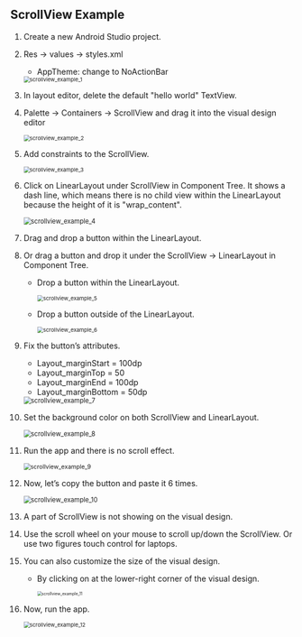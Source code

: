 ## ScrollView Example

1. Create a new Android Studio project.

2. Res -> values -> styles.xml

   - AppTheme: change to NoActionBar

   <img src="https://raw.githubusercontent.com/fwangyt/Android-App-Dev-1/master/8/images/scrollview_example_1.png" alt="scrollview_example_1" style="zoom: 67%;" />

3. In layout editor, delete the default "hello world" TextView.

4. Palette -> Containers -> ScrollView and drag it into the visual design editor

   <img src="https://raw.githubusercontent.com/fwangyt/Android-App-Dev-1/master/8/images/scrollview_example_2.png" alt="scrollview_example_2" style="zoom:67%;" />

5. Add constraints to the ScrollView.

   <img src="https://raw.githubusercontent.com/fwangyt/Android-App-Dev-1/master/8/images/scrollview_example_3.png" alt="scrollview_example_3" style="zoom: 67%;" />

6. Click on LinearLayout under ScrollView in Component Tree. It shows a dash line, which means there is no child view within the LinearLayout because the height of it is "wrap_content".

   <img src="https://raw.githubusercontent.com/fwangyt/Android-App-Dev-1/master/8/images/scrollview_example_4.png" alt="scrollview_example_4" style="zoom:80%;" />

7. Drag and drop a button within the LinearLayout. 

8. Or drag a button and drop it under the ScrollView -> LinearLayout in Component Tree.

   - Drop a button within the LinearLayout.

     <img src="https://raw.githubusercontent.com/fwangyt/Android-App-Dev-1/master/8/images/scrollview_example_5.png" alt="scrollview_example_5" style="zoom: 67%;" />

   - Drop a button outside of the LinearLayout.

     <img src="https://raw.githubusercontent.com/fwangyt/Android-App-Dev-1/master/8/images/scrollview_example_6.png" alt="scrollview_example_6" style="zoom: 67%;" />

9. Fix the button’s attributes.

   - Layout_marginStart = 100dp
   - Layout_marginTop = 50
   - Layout_marginEnd = 100dp
   - Layout_marginBottom = 50dp

   <img src="https://raw.githubusercontent.com/fwangyt/Android-App-Dev-1/master/8/images/scrollview_example_7.png" alt="scrollview_example_7" style="zoom:80%;" />

10. Set the background color on both ScrollView and LinearLayout.

    <img src="https://raw.githubusercontent.com/fwangyt/Android-App-Dev-1/master/8/images/scrollview_example_8.png" alt="scrollview_example_8" style="zoom:80%;" />

11. Run the app and there is no scroll effect.

    <img src="https://raw.githubusercontent.com/fwangyt/Android-App-Dev-1/master/8/images/scrollview_example_9.png" alt="scrollview_example_9" style="zoom:75%;" />

12. Now, let’s copy the button and paste it 6 times. 

    <img src="https://raw.githubusercontent.com/fwangyt/Android-App-Dev-1/master/8/images/scrollview_example_10.png" alt="scrollview_example_10" style="zoom:80%;" />

13. A part of ScrollView is not showing on the visual design.

14. Use the scroll wheel on your mouse to scroll up/down the ScrollView. Or use two figures touch control for laptops.

15. You can also customize the size of the visual design.

    - By clicking on at the lower-right corner of the visual design.

      <img src="https://raw.githubusercontent.com/fwangyt/Android-App-Dev-1/master/8/images/scrollview_example_11.png" alt="scrollview_example_11" style="zoom: 50%;" />

16. Now, run the app.

    <img src="https://raw.githubusercontent.com/fwangyt/Android-App-Dev-1/master/8/images/scrollview_example_12.png" alt="scrollview_example_12" style="zoom: 67%;" />
